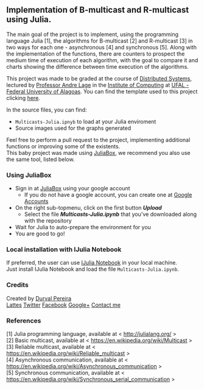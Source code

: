 ## Implementation of B-multicast and R-multicast using Julia.

<nav style='font-align:justify'>The main goal of the project is to implement, using the programming language Julia [1], the algorithms for B-multicast [2] and R-multicast [3] in two ways for each one - asynchronous [4] and synchronous [5]. Along with the implementation of the functions, there are counters to prospect the medium time of execution of each algorithm, with the goal to compare it and charts showing the difference between time execution of the algorithms.

This project was made to be graded at the course of <a href="https://sites.google.com/a/ic.ufal.br/andrelage/home/lectures/2015-2" target="_blank">Distributed Systems</a>, lectured by <a href="https://github.com/proflage/" target="_blank">Professor Andre Lage</a> in the <a href="http://www.ic.ufal.br" target="_blank">Institute of Computing</a> at <a href="http://www.ufal.edu.br" target="_blank">UFAL - Federal University of Alagoas</a>. You can find the template used to this project clicking <a href="https://github.com/proflage/teaching/tree/master/2015.2-SD-trabalho-pratico" target="_blank">here</a>.

In the source files, you can find:

- `Multicasts-Julia.ipnyb` to load at your Julia enviroment
- Source images used for the graphs generated

Feel free to perform a pull request to the project, implementing additional functions or improving some of the existents.<br>
This baby project was made using <a href="https://juliabox.org" target="_blank">JuliaBox</a>, we recommend you also use the same tool, listed below.

</nav>

### Using JuliaBox

<ul>
	<li>Sign in at <a href="https://juliabox.org" target="_blank">JuliaBox</a> using your google account
		<ul>
 			<li>If you do not have a google account, you can create one at <a href="https://accounts.google.com/sigNup" target="_blank">Google Accounts</a></li>
 		</ul></li>
 	<li>On the right sub-topmenu, click on the first button <b><i>Upload</i></b>
 		<ul>
 			<li>Select the file <b><i>Multicasts-Julia.ipynb</b></i> that you've downloaded along with the repository</li>
 		</ul></li>
	<li>Wait for Julia to auto-prepare the environment for you</li>
 	<li>You are good to go!</li>
 </ul>

### Local installation with IJulia Notebook

If preferred, the user can use [IJulia Notebook](https://github.com/JuliaLang/IJulia.jl) in your local machine.<br>
Just install IJulia Notebook and load the file `Multicasts-Julia.ipynb`. 

### Credits

Created by <a href="http://www.durvalpereira.com.br" target="_blank">Durval Pereira</a><br>
<a href="http://bit.ly/durvallattes" target="_blank">Lattes</a> <a href="http://twitter.com/DurvalPCN">Twitter</a> <a href="http://www.facebook.com/durvalpereiracn">Facebook</a> <a href="http://plus.google.com/+DurvalPereiraCesar">Google+</a> <a href="mailto:contato@durvalpereira.com.br">Contact me</a>

### References

[1] Julia programming language, available at < http://julialang.org/ > <br>
[2] Basic multicast, available at < https://en.wikipedia.org/wiki/Multicast > <br>
[3] Reliable multicast, available at < https://en.wikipedia.org/wiki/Reliable_multicast > <br>
[4] Asynchronous communication, available at < https://en.wikipedia.org/wiki/Asynchronous_communication > <br>
[5] Synchronous communication, available at < https://en.wikipedia.org/wiki/Synchronous_serial_communication > <br>
